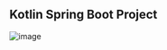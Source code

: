 ## Kotlin Spring Boot Project
![image](https://user-images.githubusercontent.com/77388817/222463749-a303d944-f486-4194-b662-dddbd609bdfc.png)
